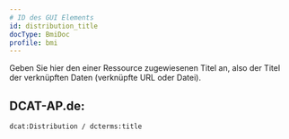 ```yaml
---
# ID des GUI Elements
id: distribution_title
docType: BmiDoc
profile: bmi
---
```


Geben Sie hier den einer Ressource zugewiesenen Titel an, also der Titel der verknüpften Daten (verknüpfte URL oder Datei).

## DCAT-AP.de:
`dcat:Distribution / dcterms:title`
